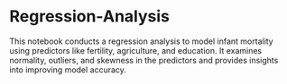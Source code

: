 # Regression-Analysis
This notebook conducts a regression analysis to model infant mortality using predictors like fertility, agriculture, and education. It examines normality, outliers, and skewness in the predictors and provides insights into improving model accuracy.
